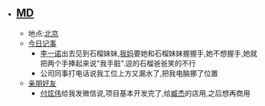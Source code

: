 - ## [MD](<MD.md>)
    - 地点:[北京](<北京.md>)
    - [今日记事](<今日记事.md>)
        - [李一诺](<李一诺.md>)出去见到石榴妹妹,[我妈](<我妈.md>)要她和石榴妹妹握握手,她不想握手,她就把两个手捧起来说"我手脏".逗的石榴爸爸笑的不行
        - 公司同事打电话说我工位上方又漏水了,把我电脑挪了位置
    - [亲朋好友](<亲朋好友.md>)
        - [付炫伟](<付炫伟.md>)给我发微信说,项目基本开发完了,给[臧杰](<臧杰.md>)的店用,之后想再商用
